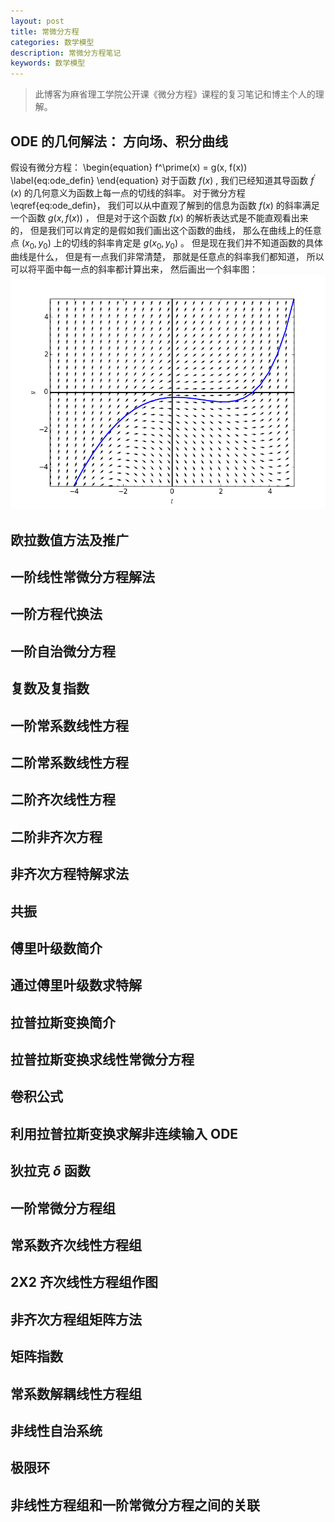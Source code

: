 ```yaml
---
layout: post
title: 常微分方程
categories: 数学模型
description: 常微分方程笔记
keywords: 数学模型
---
```


> 此博客为麻省理工学院公开课《微分方程》课程的复习笔记和博主个人的理解。 

## ODE 的几何解法： 方向场、积分曲线
假设有微分方程：
\begin{equation}
f^\prime(x) = g(x, f(x))
\label{eq:ode_defin}
\end{equation}
对于函数 $f(x)$ , 我们已经知道其导函数 $f^\prime(x)$ 的几何意义为函数上每一点的切线的斜率。 对于微分方程\eqref{eq:ode_defin}， 我们可以从中直观了解到的信息为函数 $f(x)$ 的斜率满足一个函数 $g(x, f(x))$ ， 但是对于这个函数 $f(x)$ 的解析表达式是不能直观看出来的， 但是我们可以肯定的是假如我们画出这个函数的曲线， 那么在曲线上的任意点 $(x_0, y_0)$ 上的切线的斜率肯定是 $g(x_0, y_0)$ 。 但是现在我们并不知道函数的具体曲线是什么， 但是有一点我们非常清楚， 那就是任意点的斜率我们都知道， 所以可以将平面中每一点的斜率都计算出来， 然后画出一个斜率图：
![](/images/posts/2017_04/slope_field.png)

## 欧拉数值方法及推广
## 一阶线性常微分方程解法
## 一阶方程代换法
## 一阶自治微分方程
## 复数及复指数
## 一阶常系数线性方程
## 二阶常系数线性方程
## 二阶齐次线性方程
## 二阶非齐次方程
## 非齐次方程特解求法
## 共振
## 傅里叶级数简介
## 通过傅里叶级数求特解
## 拉普拉斯变换简介
## 拉普拉斯变换求线性常微分方程
## 卷积公式
## 利用拉普拉斯变换求解非连续输入 ODE
## 狄拉克 $\delta$ 函数
## 一阶常微分方程组
## 常系数齐次线性方程组
## 2X2 齐次线性方程组作图
## 非齐次方程组矩阵方法
## 矩阵指数
## 常系数解耦线性方程组
## 非线性自治系统
## 极限环
## 非线性方程组和一阶常微分方程之间的关联
